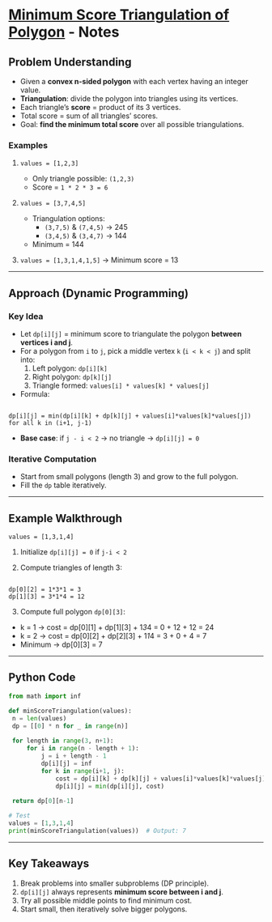# [Minimum Score Triangulation of Polygon](https://leetcode.com/problems/minimum-score-triangulation-of-polygon/description/) - Notes

## Problem Understanding
- Given a **convex n-sided polygon** with each vertex having an integer value.
- **Triangulation**: divide the polygon into triangles using its vertices.
- Each triangle’s **score** = product of its 3 vertices.
- Total score = sum of all triangles’ scores.
- Goal: **find the minimum total score** over all possible triangulations.

### Examples

1. `values = [1,2,3]`  
   - Only triangle possible: `(1,2,3)`  
   - Score = `1 * 2 * 3 = 6`  

2. `values = [3,7,4,5]`  
   - Triangulation options:  
     - `(3,7,5)` & `(7,4,5)` → 245  
     - `(3,4,5)` & `(3,4,7)` → 144  
   - Minimum = 144  

3. `values = [1,3,1,4,1,5]` → Minimum score = 13  

---

## Approach (Dynamic Programming)

### Key Idea
- Let `dp[i][j]` = minimum score to triangulate the polygon **between vertices i and j**.
- For a polygon from `i` to `j`, pick a middle vertex `k` (`i < k < j`) and split into:
  1. Left polygon: `dp[i][k]`
  2. Right polygon: `dp[k][j]`
  3. Triangle formed: `values[i] * values[k] * values[j]`
- Formula:  
```

dp[i][j] = min(dp[i][k] + dp[k][j] + values[i]*values[k]*values[j]) for all k in (i+1, j-1)

```
- **Base case**: if `j - i < 2` → no triangle → `dp[i][j] = 0`

### Iterative Computation
- Start from small polygons (length 3) and grow to the full polygon.
- Fill the `dp` table iteratively.

---

## Example Walkthrough
`values = [1,3,1,4]`  

1. Initialize `dp[i][j] = 0` if `j-i < 2`  

2. Compute triangles of length 3:
```

dp[0][2] = 1*3*1 = 3
dp[1][3] = 3*1*4 = 12

````

3. Compute full polygon `dp[0][3]`:
- k = 1 → cost = dp[0][1] + dp[1][3] + 1*3*4 = 0 + 12 + 12 = 24
- k = 2 → cost = dp[0][2] + dp[2][3] + 1*1*4 = 3 + 0 + 4 = 7
- Minimum → dp[0][3] = 7

---

## Python Code

```python
from math import inf

def minScoreTriangulation(values):
 n = len(values)
 dp = [[0] * n for _ in range(n)]
 
 for length in range(3, n+1):
     for i in range(n - length + 1):
         j = i + length - 1
         dp[i][j] = inf
         for k in range(i+1, j):
             cost = dp[i][k] + dp[k][j] + values[i]*values[k]*values[j]
             dp[i][j] = min(dp[i][j], cost)
 
 return dp[0][n-1]

# Test
values = [1,3,1,4]
print(minScoreTriangulation(values))  # Output: 7
````

---

## Key Takeaways

1. Break problems into smaller subproblems (DP principle).
2. `dp[i][j]` always represents **minimum score between i and j**.
3. Try all possible middle points to find minimum cost.
4. Start small, then iteratively solve bigger polygons.

```
